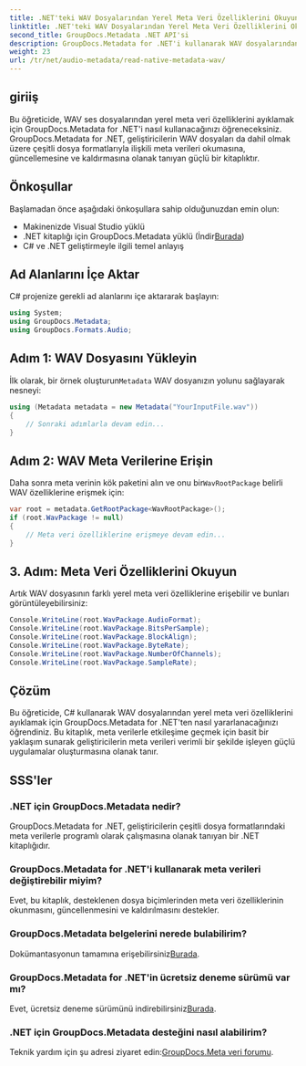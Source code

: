 ```yaml
---
title: .NET'teki WAV Dosyalarından Yerel Meta Veri Özelliklerini Okuyun
linktitle: .NET'teki WAV Dosyalarından Yerel Meta Veri Özelliklerini Okuyun
second_title: GroupDocs.Metadata .NET API'si
description: GroupDocs.Metadata for .NET'i kullanarak WAV dosyalarından yerel meta verileri nasıl çıkaracağınızı keşfedin. WAV dosyası özelliklerini okumak için kolay C# eğitimi.
weight: 23
url: /tr/net/audio-metadata/read-native-metadata-wav/
---
```

## giriiş
Bu öğreticide, WAV ses dosyalarından yerel meta veri özelliklerini ayıklamak için GroupDocs.Metadata for .NET'i nasıl kullanacağınızı öğreneceksiniz. GroupDocs.Metadata for .NET, geliştiricilerin WAV dosyaları da dahil olmak üzere çeşitli dosya formatlarıyla ilişkili meta verileri okumasına, güncellemesine ve kaldırmasına olanak tanıyan güçlü bir kitaplıktır.
## Önkoşullar
Başlamadan önce aşağıdaki önkoşullara sahip olduğunuzdan emin olun:
- Makinenizde Visual Studio yüklü
-  .NET kitaplığı için GroupDocs.Metadata yüklü (İndir[Burada](https://releases.groupdocs.com/metadata/net/))
- C# ve .NET geliştirmeyle ilgili temel anlayış

## Ad Alanlarını İçe Aktar
C# projenize gerekli ad alanlarını içe aktararak başlayın:
```csharp
using System;
using GroupDocs.Metadata;
using GroupDocs.Formats.Audio;
```
## Adım 1: WAV Dosyasını Yükleyin
 İlk olarak, bir örnek oluşturun`Metadata` WAV dosyanızın yolunu sağlayarak nesneyi:
```csharp
using (Metadata metadata = new Metadata("YourInputFile.wav"))
{
    // Sonraki adımlarla devam edin...
}
```
## Adım 2: WAV Meta Verilerine Erişin
 Daha sonra meta verinin kök paketini alın ve onu bir`WavRootPackage` belirli WAV özelliklerine erişmek için:
```csharp
var root = metadata.GetRootPackage<WavRootPackage>();
if (root.WavPackage != null)
{
    // Meta veri özelliklerine erişmeye devam edin...
}
```
## 3. Adım: Meta Veri Özelliklerini Okuyun
Artık WAV dosyasının farklı yerel meta veri özelliklerine erişebilir ve bunları görüntüleyebilirsiniz:
```csharp
Console.WriteLine(root.WavPackage.AudioFormat);
Console.WriteLine(root.WavPackage.BitsPerSample);
Console.WriteLine(root.WavPackage.BlockAlign);
Console.WriteLine(root.WavPackage.ByteRate);
Console.WriteLine(root.WavPackage.NumberOfChannels);
Console.WriteLine(root.WavPackage.SampleRate);
```

## Çözüm
Bu öğreticide, C# kullanarak WAV dosyalarından yerel meta veri özelliklerini ayıklamak için GroupDocs.Metadata for .NET'ten nasıl yararlanacağınızı öğrendiniz. Bu kitaplık, meta verilerle etkileşime geçmek için basit bir yaklaşım sunarak geliştiricilerin meta verileri verimli bir şekilde işleyen güçlü uygulamalar oluşturmasına olanak tanır.

## SSS'ler
### .NET için GroupDocs.Metadata nedir?
GroupDocs.Metadata for .NET, geliştiricilerin çeşitli dosya formatlarındaki meta verilerle programlı olarak çalışmasına olanak tanıyan bir .NET kitaplığıdır.
### GroupDocs.Metadata for .NET'i kullanarak meta verileri değiştirebilir miyim?
Evet, bu kitaplık, desteklenen dosya biçimlerinden meta veri özelliklerinin okunmasını, güncellenmesini ve kaldırılmasını destekler.
### GroupDocs.Metadata belgelerini nerede bulabilirim?
 Dokümantasyonun tamamına erişebilirsiniz[Burada](https://tutorials.groupdocs.com/metadata/net/).
### GroupDocs.Metadata for .NET'in ücretsiz deneme sürümü var mı?
 Evet, ücretsiz deneme sürümünü indirebilirsiniz[Burada](https://releases.groupdocs.com/).
### .NET için GroupDocs.Metadata desteğini nasıl alabilirim?
 Teknik yardım için şu adresi ziyaret edin:[GroupDocs.Meta veri forumu](https://forum.groupdocs.com/c/metadata/14).